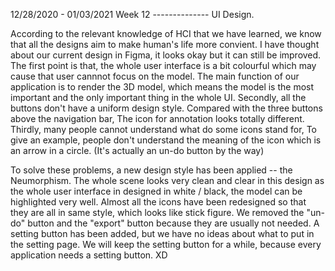 12/28/2020 - 01/03/2021 Week 12 -------------- UI Design.

According to the relevant knowledge of HCI that we have learned, we know that all the designs aim to make human's life more convient.
I have thought about our current design in Figma, it looks okay but it can still be improved.
The first point is that, the whole user interface is a bit colourful which may cause that user cannnot focus on the model.
    The main function of our application is to render the 3D model, which means the model is the most important and the only important thing in the whole UI.
Secondly, all the buttons don't have a uniform design style. Compared with the three buttons above the navigation bar, The icon for annotation looks totally different.
Thirdly, many people cannot understand what do some icons stand for,
    To give an example, people don't understand the meaning of the icon which is an arrow in a circle.
    (It's actually an un-do button by the way)
    
To solve these problems, a new design style has been applied -- the Neumorphism.
The whole scene looks very clean and clear in this design as the whole user interface in designed in white / black, the model can be highlighted very well.
Almost all the icons have been redesigned so that they are all in same style, which looks like stick figure.
We removed the "un-do" button and the "export" button because they are usually not needed.
A setting button has been added, but we have no ideas about what to put in the setting page. We will keep the setting button for a while,
    because every application needs a setting button. XD


